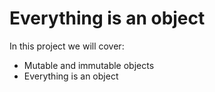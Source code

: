 # Everything is an object

In this project we will cover:
+ Mutable and immutable objects
+ Everything is an object
